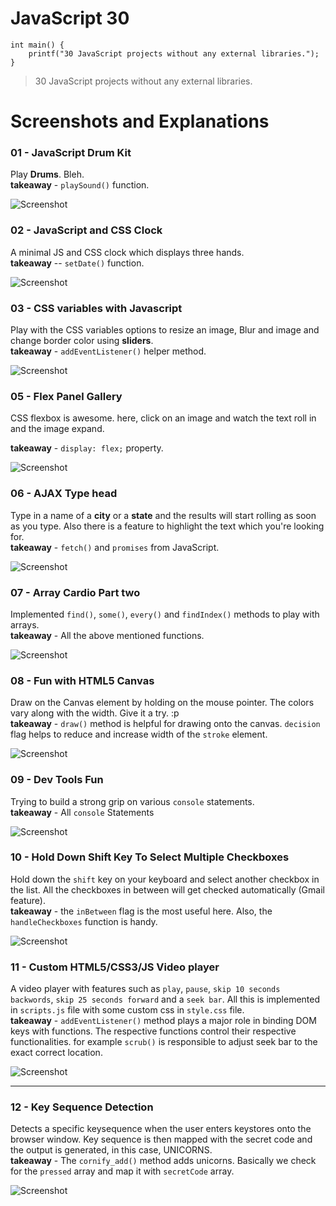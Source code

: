 # JavaScript 30

```
int main() {
	printf("30 JavaScript projects without any external libraries.");
}
```
>30 JavaScript projects without any external libraries.

# Screenshots and Explanations

### 01 - JavaScript Drum Kit
Play **Drums**. Bleh.   
**takeaway** - `playSound()` function.

![Screenshot](Images/01.png)

### 02 - JavaScript and CSS Clock
A minimal JS and CSS clock which displays three hands.   
**takeaway** -- `setDate()` function.

![Screenshot](Images/02.png)

### 03 - CSS variables with Javascript
Play with the CSS variables options to resize an image, Blur and image and change border color using **sliders**.   
**takeaway** - `addEventListener()` helper method.

![Screenshot](Images/03.png)

### 05 - Flex Panel Gallery
CSS flexbox is awesome. here, click on an image and watch the text roll in and the image expand.   

**takeaway** - `display: flex;` property.

![Screenshot](Images/05.png)

### 06 - AJAX Type head
Type in a name of a **city** or a **state** and the results will start rolling as soon as you type. Also there is a feature to highlight the text which you're looking for.   
**takeaway** - `fetch()` and `promises` from JavaScript.

![Screenshot](Images/06.png)

### 07 - Array Cardio Part two
Implemented `find()`, `some()`, `every()` and `findIndex()` methods to play with arrays.     
**takeaway** - All the above mentioned functions.

![Screenshot](Images/07.png)

### 08 - Fun with HTML5 Canvas
Draw on the Canvas element by holding on the mouse pointer. The colors vary along with the width. Give it a try. :p        
**takeaway** - `draw()` method is helpful for drawing onto the canvas. `decision` flag helps to reduce and increase width of the `stroke` element.

![Screenshot](Images/08.gif)

### 09 - Dev Tools Fun
Trying to build a strong grip on various `console` statements.             
**takeaway** - All `console` Statements 

![Screenshot](Images/09.png)

### 10 - Hold Down Shift Key To Select Multiple Checkboxes
Hold down the `shift` key on your keyboard and select another checkbox in the list. All the checkboxes in between will get checked automatically (Gmail feature).   
**takeaway** - the `inBetween` flag is the most useful here. Also, the `handleCheckboxes` function is handy.   

![Screenshot](Images/10.gif)

### 11 - Custom HTML5/CSS3/JS Video player
A video player with features such as `play`, `pause`, `skip 10 seconds backwords`, `skip 25 seconds forward` and a `seek bar`. All this is implemented in `scripts.js` file with some custom css in `style.css` file.   
**takeaway** - `addEventListener()` method plays a major role in binding DOM keys with functions. The respective functions control their respective functionalities. for example `scrub()` is responsible to adjust seek bar to the exact correct location.

![Screenshot](Images/11.png)

---

### 12 - Key Sequence Detection
Detects a specific keysequence when the user enters keystores onto the browser window. Key sequence is then mapped with the secret code and the output is generated, in this case, UNICORNS.     
**takeaway** - The `cornify_add()` method adds unicorns. Basically we check for the `pressed` array and map it with `secretCode` array.

![Screenshot](Images/12.png)